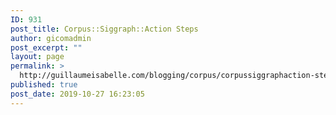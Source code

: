 ```yaml
---
ID: 931
post_title: Corpus::Siggraph::Action Steps
author: gicomadmin
post_excerpt: ""
layout: page
permalink: >
  http://guillaumeisabelle.com/blogging/corpus/corpussiggraphaction-steps/
published: true
post_date: 2019-10-27 16:23:05
---
```

<!-- wp:block-lab/stc-vision-block {"vision":"Conferences are presented by their action"} /-->